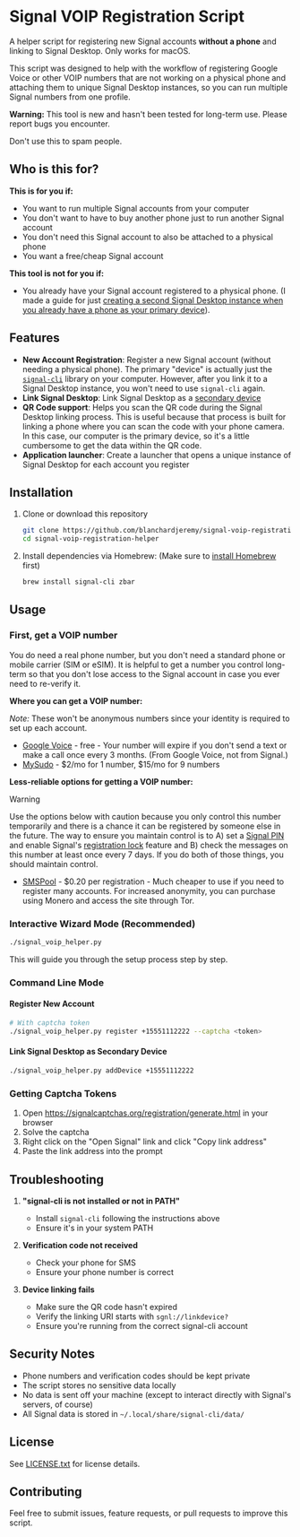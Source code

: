 # Signal VOIP Registration Script

A helper script for registering new Signal accounts **without a phone** and linking to Signal Desktop. Only works for macOS.

This script was designed to help with the workflow of registering Google Voice or other VOIP numbers that are not working on a physical phone and attaching them to unique Signal Desktop instances, so you can run multiple Signal numbers from one profile.

**Warning:** This tool is new and hasn't been tested for long-term use. Please report bugs you encounter.

Don't use this to spam people.

## Who is this for?

**This is for you if:**

* You want to run multiple Signal accounts from your computer
* You don't want to have to buy another phone just to run another Signal account
* You don't need this Signal account to also be attached to a physical phone
* You want a free/cheap Signal account

**This tool is not for you if:**

* You already have your Signal account registered to a physical phone. (I made a guide for just [creating a second Signal Desktop instance when you already have a phone as your primary device](https://github.com/blanchardjeremy/signal-voip-registration-helper/wiki/How-to-run-multiple-Signal-Desktop-instances-on-macOS)).

## Features

* **New Account Registration**: Register a new Signal account (without needing a physical phone). The primary "device" is actually just the [`signal-cli`](https://github.com/AsamK/signal-cli) library on your computer. However, after you link it to a Signal Desktop instance, you won't need to use `signal-cli` again.
* **Link Signal Desktop**: Link Signal Desktop as a [secondary device](https://support.signal.org/hc/en-us/articles/360007320551-Linked-Devices)
* **QR Code support**: Helps you scan the QR code during the Signal Desktop linking process. This is useful because that process is built for linking a phone where you can scan the code with your phone camera. In this case, our computer is the primary device, so it's a little cumbersome to get the data within the QR code.
* **Application launcher**: Create a launcher that opens a unique instance of Signal Desktop for each account you register

## Installation

1. Clone or download this repository

   ```bash
   git clone https://github.com/blanchardjeremy/signal-voip-registration-helper
   cd signal-voip-registration-helper
   ```

2. Install dependencies via Homebrew: (Make sure to [install Homebrew](https://brew.sh/) first)

   ```bash
   brew install signal-cli zbar
   ```

## Usage

### First, get a VOIP number

You do need a real phone number, but you don't need a standard phone or mobile carrier (SIM or eSIM). It is helpful to get a number you control long-term so that you don't lose access to the Signal account in case you ever need to re-verify it.

**Where you can get a VOIP number:**

_Note:_ These won't be anonymous numbers since your identity is required to set up each account.

* [Google Voice](https://workspace.google.com/products/voice/) - free - Your number will expire if you don't send a text or make a call once every 3 months. (From Google Voice, not from Signal.)
* [MySudo](https://anonyome.com/individuals/mysudo/) - $2/mo for 1 number, $15/mo for 9 numbers

**Less-reliable options for getting a VOIP number:**

> [!WARNING]
> Use the options below with caution because you only control this number temporarily and there is a chance it can be registered by someone else in the future. The way to ensure you maintain control is to A) set a [Signal PIN](https://support.signal.org/hc/en-us/articles/360007059792-Signal-PIN) and enable Signal's [registration lock](https://support.signal.org/hc/en-us/articles/360007059792-Signal-PIN#manage_registration_lock) feature and B) check the messages on this number at least once every 7 days. If you do both of those things, you should maintain control.

* [SMSPool](https://smspool.net/) - $0.20 per registration - Much cheaper to use if you need to register many accounts. For increased anonymity, you can purchase using Monero and access the site through Tor.

### Interactive Wizard Mode (Recommended)

```bash
./signal_voip_helper.py
```

This will guide you through the setup process step by step.

### Command Line Mode

#### Register New Account

```bash
# With captcha token
./signal_voip_helper.py register +15551112222 --captcha <token>
```

#### Link Signal Desktop as Secondary Device

```bash
./signal_voip_helper.py addDevice +15551112222
```

### Getting Captcha Tokens

1. Open <https://signalcaptchas.org/registration/generate.html> in your browser
2. Solve the captcha
3. Right click on the "Open Signal" link and click "Copy link address"
4. Paste the link address into the prompt

## Troubleshooting

1. **"signal-cli is not installed or not in PATH"**
   * Install `signal-cli` following the instructions above
   * Ensure it's in your system PATH

2. **Verification code not received**
   * Check your phone for SMS
   * Ensure your phone number is correct

3. **Device linking fails**
   * Make sure the QR code hasn't expired
   * Verify the linking URI starts with `sgnl://linkdevice?`
   * Ensure you're running from the correct signal-cli account

## Security Notes

* Phone numbers and verification codes should be kept private
* The script stores no sensitive data locally
* No data is sent off your machine (except to interact directly with Signal's servers, of course)
* All Signal data is stored in `~/.local/share/signal-cli/data/`

## License

See [LICENSE.txt](./LICENSE.txt) for license details.

## Contributing

Feel free to submit issues, feature requests, or pull requests to improve this script.
